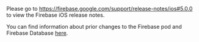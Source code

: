 Please go to https://firebase.google.com/support/release-notes/ios#5.0.0
to view the Firebase iOS release notes.

You can find information about prior changes to the Firebase pod and Firebase
Database [here](https://www.firebase.com/docs/ios/changelog.html).
